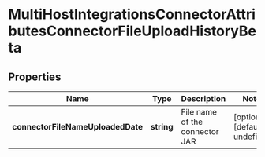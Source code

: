 # MultiHostIntegrationsConnectorAttributesConnectorFileUploadHistoryBeta

## Properties

Name | Type | Description | Notes
------------ | ------------- | ------------- | -------------
**connectorFileNameUploadedDate** | **string** | File name of the connector JAR | [optional] [default to undefined]

